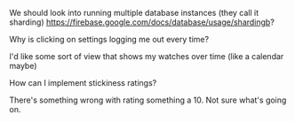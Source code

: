 We should look into running multiple database instances (they call it sharding) https://firebase.google.com/docs/database/usage/shardingb?

Why is clicking on settings logging me out every time?

I'd like some sort of view that shows my watches over time (like a calendar maybe)

How can I implement stickiness ratings?

There's something wrong with rating something a 10. Not sure what's going on.
